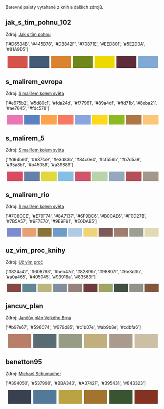 Barevné palety vytahané z knih a dalších zdrojů.

## jak_s_tim_pohnu_102

Zdroj: [Jak s tím pohnu](https://www.digitalniknihovna.cz/mzk/view/uuid:e5747fb0-81c3-11e3-a6e0-005056827e52?page=uuid:76393b40-8c63-11e3-bbb0-5ef3fc9bb22f)

['#D6534B', '#445B78', '#DB842F', '#70871E', '#EED801', '#5E2D3A', '#81A9D5']

![jak_s_tim_pohnu_102](palety/jak_s_tim_pohnu_102.png)

## s_malirem_evropa

Zdroj: [S malířem kolem světa](https://www.digitalniknihovna.cz/mzk/view/uuid:e175ddc0-a1ca-11e2-9a9f-005056827e51?page=uuid:b4cd3840-a7ba-11e2-8c63-5ef3fc9ae867)

['#e975b2', '#5d80c1', '#fda24d', '#f77961', '#89a4df', '#ffd71b', '#8eba21', '#ae7645', '#fdc578']

![s_malirem_evropa](palety/s_malirem_evropa.png)

## s_malirem_5

Zdroj: [S malířem kolem světa](https://www.digitalniknihovna.cz/mzk/view/uuid:e175ddc0-a1ca-11e2-9a9f-005056827e51?page=uuid:b3b90920-a7ba-11e2-8c63-5ef3fc9ae867)

['#d94b60', '#687fa9', '#e3d83b', '#84c0e4', '#cf556b', '#b7d5a9', '#95a8bf', '#b45058', '#a39889']

![s_malirem_5](palety/s_malirem_5.png)

## s_malirem_rio

Zdroj: [S malířem kolem světa](https://www.digitalniknihovna.cz/mzk/view/uuid:e175ddc0-a1ca-11e2-9a9f-005056827e51?page=uuid:d5b300d0-a7ba-11e2-8c63-5ef3fc9ae867&fulltext=rio)

['#7C8CCE', '#E79F74', '#8A7137', '#6F9BC6', '#B0CAE6', '#F0D27B', '#7B5A57', '#9F7E70', '#9E9F91', '#E0DAB5']

![s_malirem_rio](palety/s_malirem_rio.png)

## uz_vim_proc_knihy

Zdroj: [Už vím proč](https://www.digitalniknihovna.cz/mzk/view/uuid:c1777710-793f-11e4-8ce5-005056827e52?page=uuid:0be61030-b3ca-11e4-92dd-001018b5eb5c)

['#824a42', '#608793', '#beb47d', '#828f9b', '#98807f', '#6e3d3b', '#a0a465', '#405045', '#93918a', '#83563f']

![uz_vim_proc_knihy](palety/uz_vim_proc_knihy.png)

## jancuv_plan

Zdroj: [Jančův plán Velkého Brna](https://www.digitalniknihovna.cz/mzk/view/uuid:ba4934d1-0a1e-4a01-a89d-c948477ca833?page=uuid:d22baf06-7fb6-4488-bc6f-995b644fd085)

['#b97e67', '#596C74', '#979d85', '#c1b07e', '#ab9b8e', '#cdbfa6']

![jancuv_plan](palety/jancuv_plan.png)

## benetton95

Zdroj: [Michael Schumacher](https://www.digitalniknihovna.cz/mzk/view/uuid:ea9bfd70-122c-11e4-8e0d-005056827e51?page=uuid:ea0f96b0-21a8-11e4-90aa-005056825209)

['#394050', '#537998', '#BBA343', '#A3742F', '#395431', '#843323']

![benetton95](palety/benetton95.png)